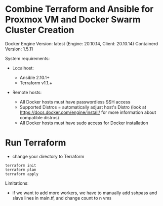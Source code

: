 # Combine Terraform and Ansible for Proxmox VM and Docker Swarm Cluster Creation


Docker Engine Version: latest (Engine: 20.10.14, Client: 20.10.14)
Containerd Version: 1.5.11

System requirements:
- Localhost:
  - Ansible 2.10.1+
  - Terraform v1.1.+

- Remote hosts:
  - All Docker hosts must have passwordless SSH access
  - Supported Distros = automatically adjust host's Distro (look at https://docs.docker.com/engine/install/ for more information about compatible distros)
  - All Docker hosts must have sudo access for Docker installation

# Run Terraform
- change your directory to Terraform
```
terraform init
terraform plan
terraform apply
```
Limitations:
 - if we want to add more workers, we have to manually add sshpass and slave lines in main.tf, and change count to n vms